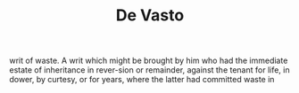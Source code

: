 ---
title: De Vasto
letter: D
permalink: "/definitions/bld-de-vasto.html"
body: writ of waste. A writ which might be brought by him who had the immediate estate
  of inheritance in rever-sion or remainder, against the tenant for life, in dower,
  by curtesy, or for years, where the latter had committed waste in
published_at: '2018-07-07'
source: Black's Law Dictionary 2nd Ed (1910)
layout: post
---